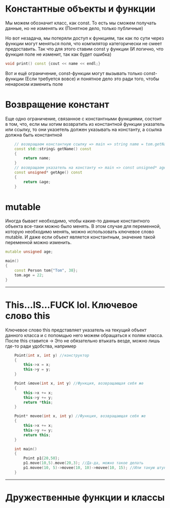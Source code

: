 # Константные объекты и функции

Мы можем обозначит класс, как const. То есть мы сможем получать данные, но не изменять их (Понятное дело, только публичные)

Но вот незадача, мы потеряли доступ к функциям, так как по сути через функции могут меняться поля, что компилятор категорически не смеет предоставить. Так что для этого ставим const у функции (И логично, что функция поле не изменит, так как будет ошибка)

```cpp
void print() const {cout << name << endl;}
```

Вот и ещё ограничение, const-функции могут вызывать только const-функции (Если требуется вовсе) и понятное дело это ради того, чтобы ненароком изменить поле

# Возвращение констант

Еще одно ограничение, связанное с константными функциями, состоит в том, что, если мы хотим возвратить из константной функции указатель или ссылку, то они указетель должен указывать на константу, а ссылка должна быть константной

```cpp
    // возвращаем константную ссылку => main => string name = tom.getName();
    const std::string& getName() const
    {
        return name;
    }
    // возвращаем указатель на константу => main => const unsigned* age = tom.getAge();
    const unsigned* getAge() const
    {
        return &age;
    }
```

# mutable 

Иногда бывает необходимо, чтобы какие-то данные константного объекта все-таки можно было менять. В этом случае для переменной, которую необходимо менять, можно использовать ключевое слово mutable. И даже если объект является константным, значение такой переменной можно изменить.

```cpp
mutable unsigned age;

main()
{
    const Person tom{"Tom", 38};
    tom.age = 22;
}
```

---

# This...IS...FUCK lol. Ключевое слово this

Ключевое слово this представляет указатель на текущий объект данного класса и с попомщью него можем обращаться к полям класса.
После this ставится ->
Это не обязательно втыкать везде, можно лишь где-то ради удобства, например

```cpp
    Point(int x, int y) //конструктор
    {
        this->x = x; 
        this->y = y;
    }

    Point &move(int x, int y) //Функция, возвращающая себя же
    {
        this->x += x;
        this->y += y;
        return *this;
    }

    Point* movee(int x, int y) //Функция, возвращающая себя же
    {
        this->x += x;
        this->y += y;
        return this;
    }

    int main()
    {
        Point p1{20,50};
        p1.move(10,5).move(20,3); //Да-да, можно такое делать
        p1.movee(10, 5)->movee(10, 10)->movee(10, 15); //Или такую штуковину, на свой вкус и цвет
    }
```

---

# Дружественные функции и классы